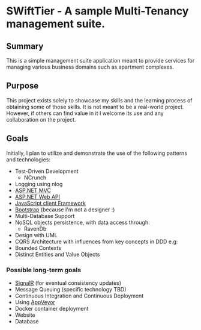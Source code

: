 # SWiftTier - A sample Multi-Tenancy management suite.

## Summary

This is a simple management suite application meant to provide services for managing various business domains such as apartment complexes.

## Purpose

This project exists solely to showcase my skills and the learning process of obtaining some of those skills.
It is not meant to be a real-world project.  However, if others can find value in it I welcome its use and any collaboration on the project.

## Goals

Initially, I plan to utilize and demonstrate the use of the following patterns and technologies:

* Test-Driven Development
  * NCrunch
* Logging using nlog
* [ASP.NET MVC](http://www.asp.net/mvc)
* [ASP.NET Web API](http://www.asp.net/web-api)
* [JavaScript client Framework](http://aurelia.io/)
* [Bootstrap](http://getbootstrap.com/) (because I'm not a designer :)
* Multi-Database Support
* NoSQL objects persistence, with data access through:
  * RavenDb
* Design with UML
* CQRS Architecture with influences from key concepts in DDD e.g:
 * Bounded Contexts
 * Distinct Entities and Value Objects

### Possible long-term goals

* [SignalR](http://signalr.net/) (for eventual consistency updates)
* Message Queuing (specific technology TBD)
* Continuous Integration and Continuous Deployment
 * Using [AppVeyor](http://www.appveyor.com/)
* Docker container deployment
 * Website
 * Database
